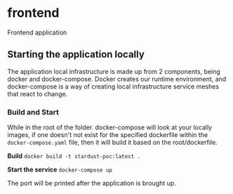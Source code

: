 # frontend
Frontend application 

## Starting the application locally
The application local infrastructure is made up from 2 components, being docker and docker-compose. Docker creates our runtime environment, and docker-compose is a way of creating local infrastructure service meshes that react to change. 



### Build and Start
While in the root of the folder. docker-compose will look at your locally images, if one doesn't not exist for the specified dockerfile within the `docker-compose.yaml` file, then it will build it based on the root/dockerfile.

**Build**
`docker build -t stardust-poc:latest .` 

**Start the service**
`docker-compose up`

The port will be printed after the application is brought up.